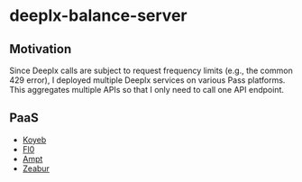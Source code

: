 # deeplx-balance-server

## Motivation

Since Deeplx calls are subject to request frequency limits (e.g., the common 429 error), I deployed multiple Deeplx services on various Pass platforms. This aggregates multiple APIs so that I only need to call one API endpoint.

## PaaS

- [Koyeb](https://www.koyeb.com/)
- [Fl0](https://www.fl0.com/)
- [Ampt](https://ampt.dev/)
- [Zeabur](https://zeabur.com/)

